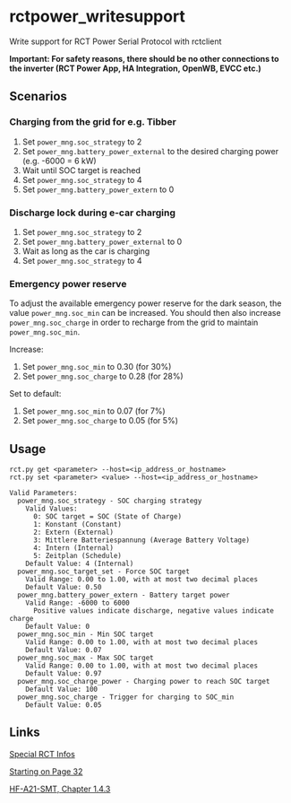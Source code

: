 # rctpower_writesupport

Write support for RCT Power Serial Protocol with rctclient

**Important: For safety reasons, there should be no other connections to the inverter (RCT Power App, HA Integration, OpenWB, EVCC etc.)**

## Scenarios

### Charging from the grid for e.g. Tibber

1. Set ``power_mng.soc_strategy`` to 2
2. Set ``power_mng.battery_power_external`` to the desired charging power (e.g. -6000 = 6 kW)
3. Wait until SOC target is reached
4. Set ``power_mng.soc_strategy`` to 4
5. Set ``power_mng.battery_power_extern`` to 0


### Discharge lock during e-car charging

1. Set ``power_mng.soc_strategy`` to 2
2. Set ``power_mng.battery_power_external`` to 0
3. Wait as long as the car is charging
4. Set ``power_mng.soc_strategy`` to 4

### Emergency power reserve

To adjust the available emergency power reserve for the dark season, the value ``power_mng.soc_min`` can be increased. You should then also increase ``power_mng.soc_charge`` in order to recharge from the grid to maintain ``power_mng.soc_min``.

Increase:
1. Set ``power_mng.soc_min`` to 0.30 (for 30%)
2. Set ``power_mng.soc_charge`` to 0.28 (for 28%)

Set to default:
1. Set ``power_mng.soc_min`` to 0.07 (for 7%)
2. Set ``power_mng.soc_charge`` to 0.05 (for 5%)

## Usage
```
rct.py get <parameter> --host=<ip_address_or_hostname>
rct.py set <parameter> <value> --host=<ip_address_or_hostname>

Valid Parameters:
  power_mng.soc_strategy - SOC charging strategy
    Valid Values:
      0: SOC target = SOC (State of Charge)
      1: Konstant (Constant)
      2: Extern (External)
      3: Mittlere Batteriespannung (Average Battery Voltage)
      4: Intern (Internal)
      5: Zeitplan (Schedule)
    Default Value: 4 (Internal)
  power_mng.soc_target_set - Force SOC target
    Valid Range: 0.00 to 1.00, with at most two decimal places
    Default Value: 0.50
  power_mng.battery_power_extern - Battery target power
    Valid Range: -6000 to 6000
      Positive values indicate discharge, negative values indicate charge
    Default Value: 0
  power_mng.soc_min - Min SOC target
    Valid Range: 0.00 to 1.00, with at most two decimal places
    Default Value: 0.07
  power_mng.soc_max - Max SOC target
    Valid Range: 0.00 to 1.00, with at most two decimal places
    Default Value: 0.97
  power_mng.soc_charge_power - Charging power to reach SOC target
    Default Value: 100
  power_mng.soc_charge - Trigger for charging to SOC_min
    Default Value: 0.05
```

## Links
[Special RCT Infos](https://www.photovoltaikforum.com/thread/159603-rct-power-storage-soc-zielauswahl-extern-nutzen/?postID=2656687#post2656687)

[Starting on Page 32](https://www.rct-power.com/de/download-bereich-de.html?file=files/Download-Bereich/Download%20Bereich%20EN/3.1_RCT%20Power%20Storage%20DC%208-10/RCT-Power-Storage-DC10_Manual_Web24V1EN.pdf)

[HF-A21-SMT, Chapter 1.4.3](https://ptelectronics.ru/wp-content/uploads/HF-A21-SMT-User-Manual-V1.120150203.pdf)